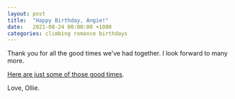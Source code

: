 ```yaml
---
layout: post
title:  "Happy Birthday, Angie!"
date:   2021-08-24 00:00:00 +1000
categories: climbing romance birthdays
---
```


Thank you for all the good times we've had together. I look forward to many more.

[Here are just some of those good times](https://oadams.github.io/angie_pyramid.html).

Love, Ollie.

